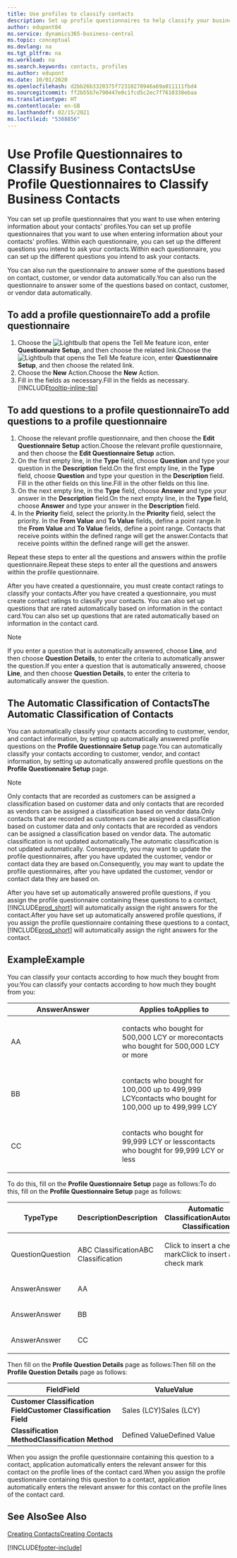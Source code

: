 ```yaml
---
title: Use profiles to classify contacts
description: Set up profile questionnaires to help classify your business contacts
author: edupont04
ms.service: dynamics365-business-central
ms.topic: conceptual
ms.devlang: na
ms.tgt_pltfrm: na
ms.workload: na
ms.search.keywords: contacts, profiles
ms.author: edupont
ms.date: 10/01/2020
ms.openlocfilehash: d2bb26b3320375f72310278946a69a011111fbd4
ms.sourcegitcommit: ff2b55b7e790447e0c1fcd5c2ec7f7610338ebaa
ms.translationtype: HT
ms.contentlocale: en-GB
ms.lasthandoff: 02/15/2021
ms.locfileid: "5388856"
---
```

# <a name="use-profile-questionnaires-to-classify-business-contacts"></a><span data-ttu-id="e47b6-103">Use Profile Questionnaires to Classify Business Contacts</span><span class="sxs-lookup"><span data-stu-id="e47b6-103">Use Profile Questionnaires to Classify Business Contacts</span></span>
<span data-ttu-id="e47b6-104">You can set up profile questionnaires that you want to use when entering information about your contacts' profiles.</span><span class="sxs-lookup"><span data-stu-id="e47b6-104">You can set up profile questionnaires that you want to use when entering information about your contacts' profiles.</span></span> <span data-ttu-id="e47b6-105">Within each questionnaire, you can set up the different questions you intend to ask your contacts.</span><span class="sxs-lookup"><span data-stu-id="e47b6-105">Within each questionnaire, you can set up the different questions you intend to ask your contacts.</span></span>  

<span data-ttu-id="e47b6-106">You can also run the questionnaire to answer some of the questions based on contact, customer, or vendor data automatically.</span><span class="sxs-lookup"><span data-stu-id="e47b6-106">You can also run the questionnaire to answer some of the questions based on contact, customer, or vendor data automatically.</span></span>  

## <a name="to-add-a-profile-questionnaire"></a><span data-ttu-id="e47b6-107">To add a profile questionnaire</span><span class="sxs-lookup"><span data-stu-id="e47b6-107">To add a profile questionnaire</span></span>
1.  <span data-ttu-id="e47b6-108">Choose the ![Lightbulb that opens the Tell Me feature](media/ui-search/search_small.png "Tell me what you want to do") icon, enter **Questionnaire Setup**, and then choose the related link.</span><span class="sxs-lookup"><span data-stu-id="e47b6-108">Choose the ![Lightbulb that opens the Tell Me feature](media/ui-search/search_small.png "Tell me what you want to do") icon, enter **Questionnaire Setup**, and then choose the related link.</span></span>  
2.  <span data-ttu-id="e47b6-109">Choose the **New** Action.</span><span class="sxs-lookup"><span data-stu-id="e47b6-109">Choose the **New** Action.</span></span>  
3.  <span data-ttu-id="e47b6-110">Fill in the fields as necessary.</span><span class="sxs-lookup"><span data-stu-id="e47b6-110">Fill in the fields as necessary.</span></span> [!INCLUDE[tooltip-inline-tip](includes/tooltip-inline-tip_md.md)]  

## <a name="to-add-questions-to-a-profile-questionnaire"></a><span data-ttu-id="e47b6-111">To add questions to a profile questionnaire</span><span class="sxs-lookup"><span data-stu-id="e47b6-111">To add questions to a profile questionnaire</span></span>
1.  <span data-ttu-id="e47b6-112">Choose the relevant profile questionnaire, and then choose the **Edit Questionnaire Setup** action.</span><span class="sxs-lookup"><span data-stu-id="e47b6-112">Choose the relevant profile questionnaire, and then choose the **Edit Questionnaire Setup** action.</span></span>  
2.  <span data-ttu-id="e47b6-113">On the first empty line, in the **Type** field, choose **Question** and type your question in the **Description** field.</span><span class="sxs-lookup"><span data-stu-id="e47b6-113">On the first empty line, in the **Type** field, choose **Question** and type your question in the **Description** field.</span></span> <span data-ttu-id="e47b6-114">Fill in the other fields on this line.</span><span class="sxs-lookup"><span data-stu-id="e47b6-114">Fill in the other fields on this line.</span></span>  
3.  <span data-ttu-id="e47b6-115">On the next empty line, in the **Type** field, choose **Answer** and type your answer in the **Description** field.</span><span class="sxs-lookup"><span data-stu-id="e47b6-115">On the next empty line, in the **Type** field, choose **Answer** and type your answer in the **Description** field.</span></span>  
4.  <span data-ttu-id="e47b6-116">In the **Priority** field, select the priority.</span><span class="sxs-lookup"><span data-stu-id="e47b6-116">In the **Priority** field, select the priority.</span></span> <span data-ttu-id="e47b6-117">In the **From Value** and **To Value** fields, define a point range.</span><span class="sxs-lookup"><span data-stu-id="e47b6-117">In the **From Value** and **To Value** fields, define a point range.</span></span> <span data-ttu-id="e47b6-118">Contacts that receive points within the defined range will get the answer.</span><span class="sxs-lookup"><span data-stu-id="e47b6-118">Contacts that receive points within the defined range will get the answer.</span></span>  

<span data-ttu-id="e47b6-119">Repeat these steps to enter all the questions and answers within the profile questionnaire.</span><span class="sxs-lookup"><span data-stu-id="e47b6-119">Repeat these steps to enter all the questions and answers within the profile questionnaire.</span></span>

<span data-ttu-id="e47b6-120">After you have created a questionnaire, you must create contact ratings to classify your contacts.</span><span class="sxs-lookup"><span data-stu-id="e47b6-120">After you have created a questionnaire, you must create contact ratings to classify your contacts.</span></span> <span data-ttu-id="e47b6-121">You can also set up questions that are rated automatically based on information in the contact card.</span><span class="sxs-lookup"><span data-stu-id="e47b6-121">You can also set up questions that are rated automatically based on information in the contact card.</span></span>  

> [!NOTE]
> <span data-ttu-id="e47b6-122">If you enter a question that is automatically answered, choose <STRONG>Line</STRONG>, and then choose <STRONG>Question Details</STRONG>, to enter the criteria to automatically answer the question.</span><span class="sxs-lookup"><span data-stu-id="e47b6-122">If you enter a question that is automatically answered, choose <STRONG>Line</STRONG>, and then choose <STRONG>Question Details</STRONG>, to enter the criteria to automatically answer the question.</span></span>

## <a name="the-automatic-classification-of-contacts"></a><span data-ttu-id="e47b6-123">The Automatic Classification of Contacts</span><span class="sxs-lookup"><span data-stu-id="e47b6-123">The Automatic Classification of Contacts</span></span>
<span data-ttu-id="e47b6-124">You can automatically classify your contacts according to customer, vendor, and contact information, by setting up automatically answered profile questions on the **Profile Questionnaire Setup** page.</span><span class="sxs-lookup"><span data-stu-id="e47b6-124">You can automatically classify your contacts according to customer, vendor, and contact information, by setting up automatically answered profile questions on the **Profile Questionnaire Setup** page.</span></span>  

> [!NOTE]
> <span data-ttu-id="e47b6-125">Only contacts that are recorded as customers can be assigned a classification based on customer data and only contacts that are recorded as vendors can be assigned a classification based on vendor data.</span><span class="sxs-lookup"><span data-stu-id="e47b6-125">Only contacts that are recorded as customers can be assigned a classification based on customer data and only contacts that are recorded as vendors can be assigned a classification based on vendor data.</span></span> <span data-ttu-id="e47b6-126">The automatic classification is not updated automatically.</span><span class="sxs-lookup"><span data-stu-id="e47b6-126">The automatic classification is not updated automatically.</span></span> <span data-ttu-id="e47b6-127">Consequently, you may want to update the profile questionnaires, after you have updated the customer, vendor or contact data they are based on.</span><span class="sxs-lookup"><span data-stu-id="e47b6-127">Consequently, you may want to update the profile questionnaires, after you have updated the customer, vendor or contact data they are based on.</span></span>  

<span data-ttu-id="e47b6-128">After you have set up automatically answered profile questions, if you assign the profile questionnaire containing these questions to a contact, [!INCLUDE[prod_short](includes/prod_short.md)] will automatically assign the right answers for the contact.</span><span class="sxs-lookup"><span data-stu-id="e47b6-128">After you have set up automatically answered profile questions, if you assign the profile questionnaire containing these questions to a contact, [!INCLUDE[prod_short](includes/prod_short.md)] will automatically assign the right answers for the contact.</span></span>  

## <a name="example"></a><span data-ttu-id="e47b6-129">Example</span><span class="sxs-lookup"><span data-stu-id="e47b6-129">Example</span></span>
<span data-ttu-id="e47b6-130">You can classify your contacts according to how much they bought from you:</span><span class="sxs-lookup"><span data-stu-id="e47b6-130">You can classify your contacts according to how much they bought from you:</span></span>

<table>
<colgroup>
<col style="width: 50%" />
<col style="width: 50%" />
</colgroup>
<thead>
<tr class="header">
<th><span data-ttu-id="e47b6-131"><strong>Answer</strong></span><span class="sxs-lookup"><span data-stu-id="e47b6-131"><strong>Answer</strong></span></span></th>
<th><span data-ttu-id="e47b6-132"><strong>Applies to</strong></span><span class="sxs-lookup"><span data-stu-id="e47b6-132"><strong>Applies to</strong></span></span></th>
</tr>
</thead>
<tbody>
<tr class="odd">
<td><p><span data-ttu-id="e47b6-133">A</span><span class="sxs-lookup"><span data-stu-id="e47b6-133">A</span></span></p></td>
<td><p><span data-ttu-id="e47b6-134">contacts who bought for 500,000 LCY or more</span><span class="sxs-lookup"><span data-stu-id="e47b6-134">contacts who bought for 500,000 LCY or more</span></span></p></td>
</tr>
<tr class="even">
<td><p><span data-ttu-id="e47b6-135">B</span><span class="sxs-lookup"><span data-stu-id="e47b6-135">B</span></span></p></td>
<td><p><span data-ttu-id="e47b6-136">contacts who bought for 100,000 up to 499,999 LCY</span><span class="sxs-lookup"><span data-stu-id="e47b6-136">contacts who bought for 100,000 up to 499,999 LCY</span></span></p></td>
</tr>
<tr class="odd">
<td><p><span data-ttu-id="e47b6-137">C</span><span class="sxs-lookup"><span data-stu-id="e47b6-137">C</span></span></p></td>
<td><p><span data-ttu-id="e47b6-138">contacts who bought for 99,999 LCY or less</span><span class="sxs-lookup"><span data-stu-id="e47b6-138">contacts who bought for 99,999 LCY or less</span></span></p></td>
</tr>
</tbody>
</table>

<span data-ttu-id="e47b6-139">To do this, fill on the **Profile Questionnaire Setup** page as follows:</span><span class="sxs-lookup"><span data-stu-id="e47b6-139">To do this, fill on the **Profile Questionnaire Setup** page as follows:</span></span>


<table>
<colgroup>
<col style="width: 20%" />
<col style="width: 20%" />
<col style="width: 20%" />
<col style="width: 20%" />
<col style="width: 20%" />
</colgroup>
<thead>
<tr class="header">
<th><span data-ttu-id="e47b6-140"><strong>Type</strong></span><span class="sxs-lookup"><span data-stu-id="e47b6-140"><strong>Type</strong></span></span></th>
<th><span data-ttu-id="e47b6-141"><strong>Description</strong></span><span class="sxs-lookup"><span data-stu-id="e47b6-141"><strong>Description</strong></span></span></th>
<th><span data-ttu-id="e47b6-142"><strong>Automatic Classification</strong></span><span class="sxs-lookup"><span data-stu-id="e47b6-142"><strong>Automatic Classification</strong></span></span></th>
<th><span data-ttu-id="e47b6-143"><strong>From Value</strong></span><span class="sxs-lookup"><span data-stu-id="e47b6-143"><strong>From Value</strong></span></span></th>
<th><span data-ttu-id="e47b6-144"><strong>To Value</strong></span><span class="sxs-lookup"><span data-stu-id="e47b6-144"><strong>To Value</strong></span></span></th>
</tr>
</thead>
<tbody>
<tr class="odd">
<td><p><span data-ttu-id="e47b6-145">Question</span><span class="sxs-lookup"><span data-stu-id="e47b6-145">Question</span></span></p></td>
<td><p><span data-ttu-id="e47b6-146">ABC Classification</span><span class="sxs-lookup"><span data-stu-id="e47b6-146">ABC Classification</span></span></p></td>
<td><p><span data-ttu-id="e47b6-147">Click to insert a check mark</span><span class="sxs-lookup"><span data-stu-id="e47b6-147">Click to insert a check mark</span></span></p></td>
<td><p> </p></td>
<td><p> </p></td>
</tr>
<tr class="even">
<td><p><span data-ttu-id="e47b6-148">Answer</span><span class="sxs-lookup"><span data-stu-id="e47b6-148">Answer</span></span></p></td>
<td><p><span data-ttu-id="e47b6-149">A</span><span class="sxs-lookup"><span data-stu-id="e47b6-149">A</span></span></p></td>
<td><p> </p></td>
<td><p><span data-ttu-id="e47b6-150">500,000</span><span class="sxs-lookup"><span data-stu-id="e47b6-150">500,000</span></span></p></td>
<td><p> </p></td>
</tr>
<tr class="odd">
<td><p><span data-ttu-id="e47b6-151">Answer</span><span class="sxs-lookup"><span data-stu-id="e47b6-151">Answer</span></span></p></td>
<td><p><span data-ttu-id="e47b6-152">B</span><span class="sxs-lookup"><span data-stu-id="e47b6-152">B</span></span></p></td>
<td><p> </p></td>
<td><p><span data-ttu-id="e47b6-153">100,000</span><span class="sxs-lookup"><span data-stu-id="e47b6-153">100,000</span></span></p></td>
<td><p><span data-ttu-id="e47b6-154">499,999</span><span class="sxs-lookup"><span data-stu-id="e47b6-154">499,999</span></span></p></td>
</tr>
<tr class="even">
<td><p><span data-ttu-id="e47b6-155">Answer</span><span class="sxs-lookup"><span data-stu-id="e47b6-155">Answer</span></span></p></td>
<td><p><span data-ttu-id="e47b6-156">C</span><span class="sxs-lookup"><span data-stu-id="e47b6-156">C</span></span></p></td>
<td><p> </p></td>
<td><p> </p></td>
<td><p><span data-ttu-id="e47b6-157">99,999</span><span class="sxs-lookup"><span data-stu-id="e47b6-157">99,999</span></span></p></td>
</tr>
</tbody>
</table>

<span data-ttu-id="e47b6-158">Then fill on the **Profile Question Details** page as follows:</span><span class="sxs-lookup"><span data-stu-id="e47b6-158">Then fill on the **Profile Question Details** page as follows:</span></span>
<table>
<colgroup>
<col style="width: 50%" />
<col style="width: 50%" />
</colgroup>
<thead>
<tr class="header">
<th><span data-ttu-id="e47b6-159"><strong>Field</strong></span><span class="sxs-lookup"><span data-stu-id="e47b6-159"><strong>Field</strong></span></span></th>
<th><span data-ttu-id="e47b6-160"><strong>Value</strong></span><span class="sxs-lookup"><span data-stu-id="e47b6-160"><strong>Value</strong></span></span></th>
</tr>
</thead>
<tbody>
<tr>
<td><span data-ttu-id="e47b6-161"><strong>Customer Classification Field</strong></span><span class="sxs-lookup"><span data-stu-id="e47b6-161"><strong>Customer Classification Field</strong></span></span></td>
<td><span data-ttu-id="e47b6-162"><emphasis>Sales (LCY)</emphasis></span><span class="sxs-lookup"><span data-stu-id="e47b6-162"><emphasis>Sales (LCY)</emphasis></span></span></td>
</tr>
<tr>
<td><span data-ttu-id="e47b6-163"><strong>Classification Method</strong></span><span class="sxs-lookup"><span data-stu-id="e47b6-163"><strong>Classification Method</strong></span></span></td>
<td><span data-ttu-id="e47b6-164"><emphasis>Defined Value</emphasis></span><span class="sxs-lookup"><span data-stu-id="e47b6-164"><emphasis>Defined Value</emphasis></span></span></td>
</tr>
</tbody>
</table>

<span data-ttu-id="e47b6-165">When you assign the profile questionnaire containing this question to a contact, application automatically enters the relevant answer for this contact on the profile lines of the contact card.</span><span class="sxs-lookup"><span data-stu-id="e47b6-165">When you assign the profile questionnaire containing this question to a contact, application automatically enters the relevant answer for this contact on the profile lines of the contact card.</span></span>

## <a name="see-also"></a><span data-ttu-id="e47b6-166">See Also</span><span class="sxs-lookup"><span data-stu-id="e47b6-166">See Also</span></span>
[<span data-ttu-id="e47b6-167">Creating Contacts</span><span class="sxs-lookup"><span data-stu-id="e47b6-167">Creating Contacts</span></span>](marketing-create-contact-companies.md)  


[!INCLUDE[footer-include](includes/footer-banner.md)]